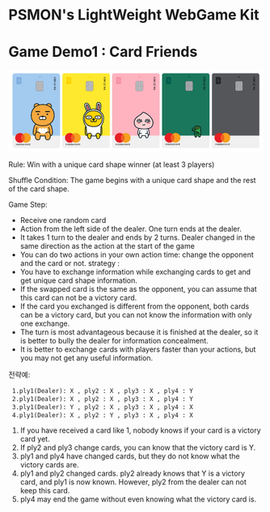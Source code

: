# PSMON's LightWeight WebGame Kit

# Game Demo1 : Card Friends

![card](/doc/cards-1.JPG)

Rule: Win with a unique card shape winner (at least 3 players)

Shuffle Condition: The game begins with a unique card shape and the rest of the card shape.

Game Step:
- Receive one random card
- Action from the left side of the dealer. One turn ends at the dealer.
- It takes 1 turn to the dealer and ends by 2 turns. Dealer changed in the same direction as the action at the start of the game
- You can do two actions in your own action time: change the opponent and the card or not.
strategy :
- You have to exchange information while exchanging cards to get and get unique card shape information.
- If the swapped card is the same as the opponent, you can assume that this card can not be a victory card.
- If the card you exchanged is different from the opponent, both cards can be a victory card, but you can not know the information with only one exchange.
- The turn is most advantageous because it is finished at the dealer, so it is better to bully the dealer for information concealment.
- It is better to exchange cards with players faster than your actions, but you may not get any useful information.
 
전략예:
 
     1.ply1(Dealer): X , ply2 : X , ply3 : X , ply4 : Y
     2.ply1(Dealer): X , ply2 : X , ply3 : X , ply4 : Y
     3.ply1(Dealer): Y , ply2 : X , ply3 : X , ply4 : X
     4.ply1(Dealer): X , ply2 : Y , ply3 : X , ply4 : X
     
 1. If you have received a card like 1, nobody knows if your card is a victory card yet.
 2. If ply2 and ply3 change cards, you can know that the victory card is Y.
 3. ply1 and ply4 have changed cards, but they do not know what the victory cards are.
 4. ply1 and ply2 changed cards. ply2 already knows that Y is a victory card, and ply1 is now known. However, ply2 from the dealer can not keep this card.
 5. ply4 may end the game without even knowing what the victory card is.
 
